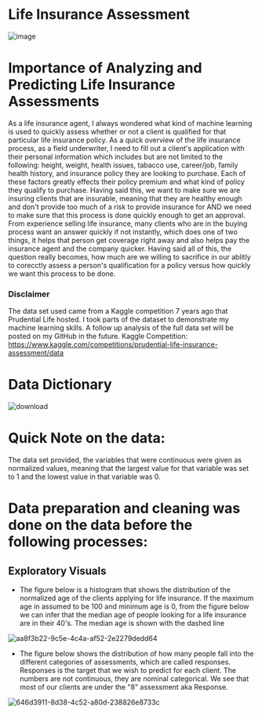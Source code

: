 # Life Insurance Assessment

![image](https://user-images.githubusercontent.com/123125444/230565859-2c16638c-8324-46e6-90a7-8659fa70f0f9.png)


# Importance of Analyzing and Predicting Life Insurance Assessments
As a life insurance agent, I always wondered what kind of machine learning is used to quickly assess whether or not a client is qualified for that particular life insurance policy. As a quick overview of the life insurance process, as a field underwriter, I need to fill out a client's application with their personal information which includes but are not limited to the following: height, weight, health issues, tabacco use, career/job, family health history, and insurance policy they are looking to purchase. Each of these factors greatly effects their policy premium and what kind of policy they qualify to purchase. Having said this, we want to make sure we are insuring clients that are insurable, meaning that they are healthy enough and don't provide too much of a risk to provide insurance for AND we need to make sure that this process is done quickly enough to get an approval. From experience selling life insurance, many clients who are in the buying process want an answer quickly if not instantly, which does one of two things, it helps that person get coverage right away and also helps pay the insurance agent and the company quicker. Having said all of this, the question really becomes, how much are we willing to sacrifice in our ablitly to corecctly assess a person's qualification for a policy versus how quickly we want this process to be done.

### Disclaimer
The data set used came from a Kaggle competition 7 years ago that Prudential Life hosted. I took parts of the dataset to demonstrate my machine learning skills. A follow up analysis of the full data set will be posted on my GitHub in the future. 
Kaggle Competition: https://www.kaggle.com/competitions/prudential-life-insurance-assessment/data

# Data Dictionary
![download](https://user-images.githubusercontent.com/123125444/230571083-37d71153-5edd-4f12-b7a7-8bf34e15ab71.png)

# Quick Note on the data:
The data set provided, the variables that were continuous were given as normalized values, meaning that the largest value for that variable was set to 1 and the lowest value in that variable was 0.

# Data preparation and cleaning was done on the data before the following processes:

## Exploratory Visuals
- The figure below is a histogram that shows the distribution of the normalized age of the clients applying for life insurance. If the maximum age in assumed to be 100 and minimum age is 0, from the figure below we can infer that the median age of people looking for a life insurance are in their 40's. The median age is shown with the dashed line

![aa8f3b22-9c5e-4c4a-af52-2e2279dedd64](https://user-images.githubusercontent.com/123125444/230570440-e05ca8cf-4374-472f-b7a7-95b4c65c816e.png)

-  The figure below shows the distribution of how many people fall into the different categories of assessments, which are called responses. Responses is the target that we wish to predict for each client. The numbers are not continuous, they are nominal categorical. We see that most of our clients are under the "8" assessment aka Response. 

![646d3911-8d38-4c52-a80d-238826e8733c](https://user-images.githubusercontent.com/123125444/230572162-10aa6bb6-855e-4a0b-a86e-546efe595ffc.png)





